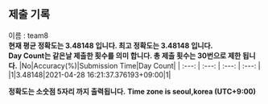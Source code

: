 


  
## 제출 기록  
이름 : team8  
**현재 평균 정확도는 3.48148 입니다. 최고 정확도는 3.48148 입니다.**  
**Day Count는 같은날 제출한 횟수를 의미 합니다. 총 제출 횟수는 30번으로 제한 됩니다.**
|No|Accuracy(%)|Submission Time|Day Count|
| :---: | :---: | :---: | :---: |
|1|3.48148|2021-04-28 16:21:37.376193+09:00|1|


**정확도는 소숫점 5자리 까지 출력됩니다.**
**Time zone is seoul,korea (UTC+9:00)**
